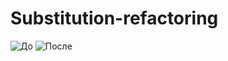 # Substitution-refactoring
![До](https://github.com/temani2011/Substitution-refactoring/assets/58397080/d601a14b-fc65-49b7-94f5-7b801d8a2431)
![После](https://github.com/temani2011/Substitution-refactoring/assets/58397080/50911c07-49d5-47fe-9eda-619d72e1eba9)
